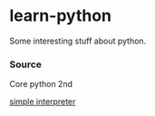 # learn-python
Some interesting stuff about python.

### Source
Core python 2nd

[simple interpreter](https://github.com/aosabook/500lines/blob/master/interpreter/interpreter.markdown)
